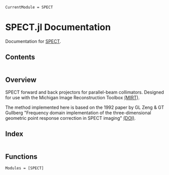 ```@meta
CurrentModule = SPECT
```

# SPECT.jl Documentation

Documentation for [SPECT](https://github.com/JeffFessler/SPECT.jl).

## Contents

```@contents
```

## Overview

SPECT forward and back projectors
for parallel-beam collimators.
Designed for use with the Michigan Image Reconstruction Toolbox
[(MIRT)](https://github.com/JeffFessler/MIRT.jl).

The method implemented here is based on the 1992 paper
by GL Zeng & GT Gullberg
"Frequency domain implementation
of the three-dimensional geometric point response correction in SPECT imaging"
[(DOI)](http://doi.org/10.1109/23.173222).

## Index

```@index
```

## Functions

```@autodocs
Modules = [SPECT]
```
